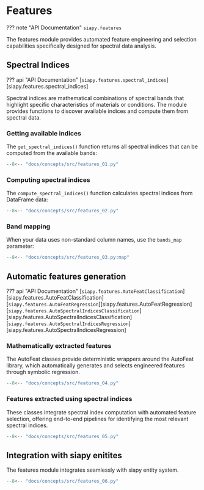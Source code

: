 # Features

??? note "API Documentation"
    `siapy.features`

The features module provides automated feature engineering and selection capabilities specifically designed for spectral data analysis.

## Spectral Indices

??? api "API Documentation"
    [`siapy.features.spectral_indices`][siapy.features.spectral_indices]

Spectral indices are mathematical combinations of spectral bands that highlight specific characteristics of materials or conditions. The module provides functions to discover available indices and compute them from spectral data.

### Getting available indices

The `get_spectral_indices()` function returns all spectral indices that can be computed from the available bands:

```python
--8<-- "docs/concepts/src/features_01.py"
```

### Computing spectral indices

The `compute_spectral_indices()` function calculates spectral indices from DataFrame data:

```python
--8<-- "docs/concepts/src/features_02.py"
```

### Band mapping

When your data uses non-standard column names, use the `bands_map` parameter:

```python
--8<-- "docs/concepts/src/features_03.py:map"
```

## Automatic features generation

??? api "API Documentation"
    [`siapy.features.AutoFeatClassification`][siapy.features.AutoFeatClassification]<br>
    [`siapy.features.AutoFeatRegression`][siapy.features.AutoFeatRegression]<br>
    [`siapy.features.AutoSpectralIndicesClassification`][siapy.features.AutoSpectralIndicesClassification]<br>
    [`siapy.features.AutoSpectralIndicesRegression`][siapy.features.AutoSpectralIndicesRegression]

### Mathematically extracted features

The AutoFeat classes provide deterministic wrappers around the AutoFeat library, which automatically generates and selects engineered features through symbolic regression.

```python
--8<-- "docs/concepts/src/features_04.py"
```

### Features extracted using spectral indices

These classes integrate spectral index computation with automated feature selection, offering end-to-end pipelines for identifying the most relevant spectral indices.

```python
--8<-- "docs/concepts/src/features_05.py"
```

## Integration with siapy enitites

The features module integrates seamlessly with siapy entity system.

```python
--8<-- "docs/concepts/src/features_06.py"
```
